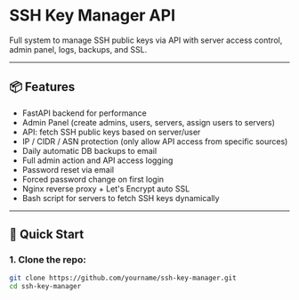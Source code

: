 # SSH Key Manager API

Full system to manage SSH public keys via API with server access control, admin panel, logs, backups, and SSL.

---

## 📦 Features

- FastAPI backend for performance
- Admin Panel (create admins, users, servers, assign users to servers)
- API: fetch SSH public keys based on server/user
- IP / CIDR / ASN protection (only allow API access from specific sources)
- Daily automatic DB backups to email
- Full admin action and API access logging
- Password reset via email
- Forced password change on first login
- Nginx reverse proxy + Let's Encrypt auto SSL
- Bash script for servers to fetch SSH keys dynamically

---

## 🚀 Quick Start

### 1. Clone the repo:

```bash
git clone https://github.com/yourname/ssh-key-manager.git
cd ssh-key-manager